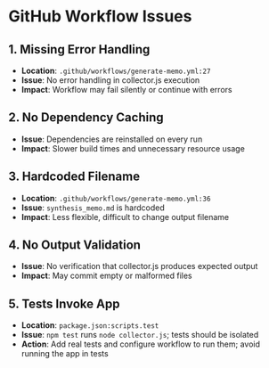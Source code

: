 # GitHub Workflow Issues

## 1. Missing Error Handling
- **Location**: `.github/workflows/generate-memo.yml:27`
- **Issue**: No error handling in collector.js execution
- **Impact**: Workflow may fail silently or continue with errors

## 2. No Dependency Caching
- **Issue**: Dependencies are reinstalled on every run
- **Impact**: Slower build times and unnecessary resource usage

## 3. Hardcoded Filename
- **Location**: `.github/workflows/generate-memo.yml:36`
- **Issue**: `synthesis_memo.md` is hardcoded
- **Impact**: Less flexible, difficult to change output filename

## 4. No Output Validation
- **Issue**: No verification that collector.js produces expected output
- **Impact**: May commit empty or malformed files

## 5. Tests Invoke App
- **Location**: `package.json:scripts.test`
- **Issue**: `npm test` runs `node collector.js`; tests should be isolated
- **Action**: Add real tests and configure workflow to run them; avoid running the app in tests
